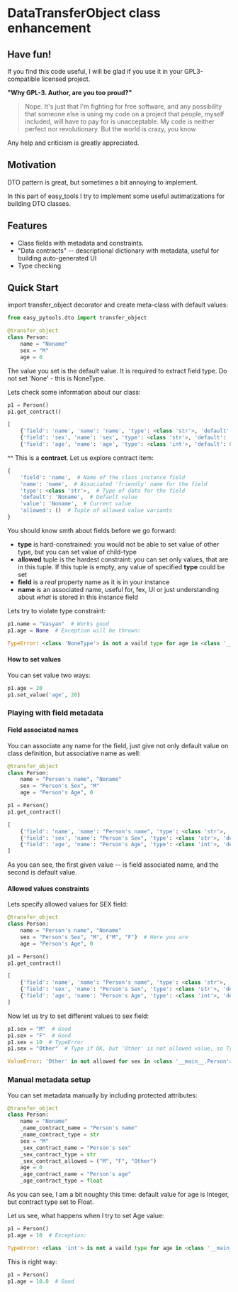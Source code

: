 # DataTransferObject class enhancement

## Have fun!
If you find this code useful, I will be glad if you use it in your GPL3-compatible licensed project.

**"Why GPL-3. Author, are you too proud?"**
> Nope. It's just that I'm fighting for free software, and any possibility that someone else is using my code on a project that people, myself included, will have to pay for is unacceptable.
> My code is neither perfect nor revolutionary. But the world is crazy, you know

Any help and criticism is greatly appreciated.

## Motivation
DTO pattern is great, but sometimes a bit annoying to implement.

In this part of easy_tools I try to implement some useful autimatizations for building DTO classes.

## Features
- Class fields with metadata and constraints.
- "Data contracts" -- descriptional dictionary with metadata, useful for building auto-generated UI
- Type checking

## Quick Start
import transfer_object decorator and create meta-class with default values:
```python
from easy_pytools.dto import transfer_object

@transfer_object
class Person:
    name = "Noname"
    sex = "M"
    age = 0
```
The value you set is the default value. It is required to extract field type. Do not set 'None' - this is NoneType.

Lets check some information about our class:
```python
p1 = Person()
p1.get_contract()
```
```python
[
    {'field': 'name', 'name': 'name', 'type': <class 'str'>, 'default': 'Noname', 'value': 'Noname', 'allowed': ()},
    {'field': 'sex', 'name': 'sex', 'type': <class 'str'>, 'default': 'M', 'value': 'M', 'allowed': ()},
    {'field': 'age', 'name': 'age', 'type': <class 'int'>, 'default': 0, 'value': 0, 'allowed': ()}]
```
^^ This is a **contract**. Let us explore contract item:
```python
{
    'field': 'name',  # Name of the class instance field
    'name': 'name',  # Associated 'friendly' name for the field
    'type': <class 'str'>,  # Type of data for the field
    'default': 'Noname',  # Default value
    'value': 'Noname',  # Current value
    'allowed': ()  # Tuple of allowed value variants
}
```

You should know smth about fields before we go forward:
- **type** is hard-constrained: you would not be able to set value of other type, but you can set value of child-type
- **allowed** tuple is the hardest constraint: you can set only values, that are in this tuple. If this tuple is empty, any value of specified **type** could be set
- **field** is a _real_ property name as it is in your instance
- **name** is an associated name, useful for, fex, UI or just understanding about _what_ is stored in this instance field

Lets try to violate type constraint:
```python
p1.name = "Vasyan"  # Works good
p1.age = None  # Exception will be thrown:
```
```python
TypeError: <class 'NoneType'> is not a vaild type for age in <class '__main__.Person'> contract. Use <class 'int'>
```
#### How to set values
You can set value two ways:
```python
p1.age = 20
p1.set_value('age', 20)
```

### Playing with field metadata
#### Field associated names
You can associate any name for the field, just give not only default value on class definition, but associative name as well:
```python
@transfer_object
class Person:
    name = "Person's name", "Noname"
    sex = "Person's Sex", "M"
    age = "Person's Age", 0

p1 = Person()
p1.get_contract()
```
```python
[
    {'field': 'name', 'name': "Person's name", 'type': <class 'str'>, 'default': 'Noname', 'value': 'Noname', 'allowed': ()},
    {'field': 'sex', 'name': "Person's Sex", 'type': <class 'str'>, 'default': 'M', 'value': 'M', 'allowed': ()},
    {'field': 'age', 'name': "Person's Age", 'type': <class 'int'>, 'default': 0, 'value': 0, 'allowed': ()}
]
```
As you can see, the first given value -- is field associated name, and the second is default value.
#### Allowed values constraints
Lets specify allowed values for SEX field:
```python
@transfer_object
class Person:
    name = "Person's name", "Noname"
    sex = "Person's Sex", "M", ("M", "F")  # Here you are
    age = "Person's Age", 0

p1 = Person()
p1.get_contract()
```
```python
[
    {'field': 'name', 'name': "Person's name", 'type': <class 'str'>, 'default': 'Noname', 'value': 'Noname', 'allowed': ()},
    {'field': 'sex', 'name': "Person's Sex", 'type': <class 'str'>, 'default': 'M', 'value': 'M', 'allowed': ('M', 'F')},
    {'field': 'age', 'name': "Person's Age", 'type': <class 'int'>, 'default': 0, 'value': 0, 'allowed': ()}
]
```

Now let us try to set different values to sex field:
```python
p1.sex = "M"  # Good
p1.sex = "F"  # Good
p1.sex = 10  # TypeError
p1.sex = "Other"  # Type if OK, but 'Other' is not allowed value, so TypeError:
```
```python
ValueError: 'Other' in not allowed for sex in <class '__main__.Person'> contract. Allowed: ('M', 'F')
```

### Manual metadata setup
You can set metadata manually by including protected attributes:
```python
@transfer_object
class Person:
    name = "Noname"
    _name_contract_name = "Person's name"
    _name_contract_type = str
    sex = "M"
    _sex_contract_name = "Person's sex"
    _sex_contract_type = str
    _sex_contract_allowed = ("M", "F", "Other")
    age = 0
    _age_contract_name = "Person's age"
    _age_contract_type = float
```
As you can see, I am a bit noughty this time: default value for age is Integer, but contract type set to Float.

Let us see, what happens when I try to set Age value:
```python
p1 = Person()
p1.age = 10  # Exception:
```
```python
TypeError: <class 'int'> is not a vaild type for age in <class '__main__.Person'> contract. Use <class 'float'>
```

This is right way:
```python
p1 = Person()
p1.age = 10.0  # Good
```